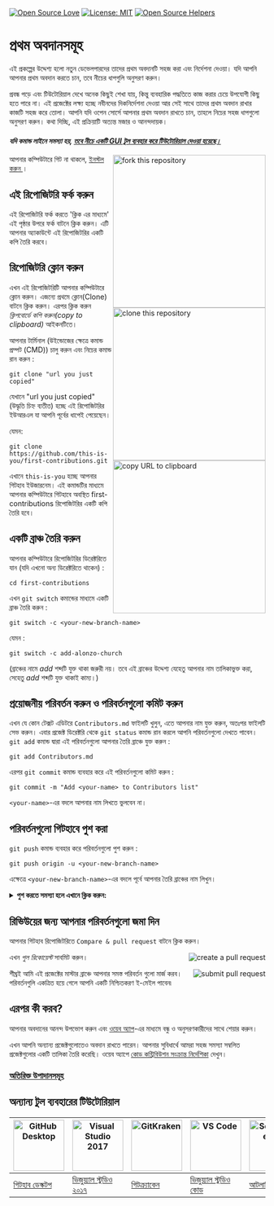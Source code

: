 [![Open Source Love](https://badges.frapsoft.com/os/v1/open-source.svg?v=103)](https://github.com/ellerbrock/open-source-badges/)
[![License: MIT](https://img.shields.io/badge/License-MIT-green.svg)](https://opensource.org/licenses/MIT)
[![Open Source Helpers](https://www.codetriage.com/roshanjossey/first-contributions/badges/users.svg)](https://www.codetriage.com/roshanjossey/first-contributions)

# প্রথম অবদানসমূহ

এই প্রকল্পের উদ্দেশ্য হলো নতুন ডেভেলপারদের তাদের প্রথম অবদানটি সহজ করা এবং নির্দেশনা দেওয়া। যদি আপনি আপনার প্রথম অবদান করতে চান, তবে নীচের ধাপগুলি অনুসরণ করুন।

প্রবন্ধ পড়ে এবং টিউটোরিয়াল দেখে অনেক কিছুই শেখা যায়, কিন্তু ব্যবহারিক পদ্ধতিতে কাজ করার চেয়ে উপযোগী কিছু হতে পারে না। এই প্রজেক্টের লক্ষ্য হচ্ছে নবীনদের দিকনির্দেশনা দেওয়া আর সেই সাথে তাদের প্রথম অবদান রাখার কাজটি সহজ করে তোলা। আপনি যদি ওপেন সোর্সে আপনার প্রথম অবদান রাখতে চান, তাহলে নিচের সহজ ধাপগুলো অনুসরণ করুন। কথা দিচ্ছি, এই প্রক্রিয়াটি অত্যন্ত মজার ও আনন্দদায়ক।

#### _যদি কমান্ড লাইনে সমস্যা হয়, [তবে নীচে একটি GUI টুল ব্যবহার করে টিউটোরিয়াল দেওয়া হয়েছে।](#অন্যান্য-টুল-ব্যবহারের-টিউটোরিয়াল)_


<img align="right" width="300" src="https://firstcontributions.github.io/assets/Readme/fork.png" alt="fork this repository" />

আপনার কম্পিউটারে গিট না থাকলে, [ ইনস্টল করুন ](https://help.github.com/articles/set-up-git/)।

## এই রিপোজিটরি ফর্ক করুন

এই রিপোজিটরি ফর্ক করতে 'ক্লিক এর মাধ্যমে' এই পৃষ্ঠার উপরে ফর্ক বাটনে ক্লিক করুন।
এটি আপনার অ্যাকাউন্টে এই রিপোজিটরির একটি কপি তৈরি করবে।

## রিপোজিটরি ক্লোন করুন

<img align="right" width="300" src="https://firstcontributions.github.io/assets/Readme/clone.png" alt="clone this repository" />

এখন এই রিপোজিটরিটি আপনার কম্পিউটারে ক্লোন করুন। এজন্যে প্রথমে ক্লোন(Clone) বাটনে ক্লিক করুন। এরপর ক্লিক করুন _ক্লিপবোর্ডে কপি করুন(copy to clipboard)_ আইকনটিতে।

আপনার টার্মিনাল (উইন্ডোজের ক্ষেত্রে কমান্ড প্রম্পট (CMD)) চালু করুন এবং নিচের কমান্ড রান করুন :

```
git clone "url you just copied"
```

যেখানে "url you just copied" (উদ্ধৃতি চিহ্ন ব্যতীত) হচ্ছে এই রিপোজিটরির ইউআরএল যা আপনি পূর্বের ধাপেই পেয়েছেন।

<img align="right" width="300" src="https://firstcontributions.github.io/assets/Readme/copy-to-clipboard.png" alt="copy URL to clipboard" />

যেমন:

```
git clone https://github.com/this-is-you/first-contributions.git
```

এখানে `this-is-you` হচ্ছে আপনার গিটহাব ইউজারনেম। এই কমান্ডটির মাধ্যমে আপনার কম্পিউটারে গিটহাবে অবস্থিত first-contributions রিপোজিটরির একটি কপি তৈরি হবে।

## একটি ব্রাঞ্চ তৈরি করুন

আপনার কম্পিউটারে রিপোজিটরির ডিরেক্টরিতে যান (যদি এখনো অন্য ডিরেক্টরিতে থাকেন) :

```
cd first-contributions
```

এখন `git switch` কমান্ডের মাধ্যমে একটি ব্রাঞ্চ তৈরি করুন :

```
git switch -c <your-new-branch-name>
```

যেমন :

```
git switch -c add-alonzo-church
```

(ব্রাঞ্চের নামে _add_ শব্দটি যুক্ত থাকা জরুরী নয়। তবে এই ব্রাঞ্চের উদ্দেশ্য যেহেতু আপনার নাম তালিকাভুক্ত করা, সেহেতু _add_ শব্দটি যুক্ত থাকাই কাম্য।)

## প্রয়োজনীয় পরিবর্তন করুন ও পরিবর্তনগুলো কমিট করুন

এখন যে কোন টেক্সট এডিটরে `Contributors.md` ফাইলটি খুলুন, এতে আপনার নাম যুক্ত করুন, অতঃপর ফাইলটি সেভ করুন। এবার প্রজেক্ট ডিরেক্টরি থেকে `git status` কমান্ড রান করলে আপনি পরিবর্তনগুলো দেখতে পাবেন। `git add` কমান্ড দ্বারা এই পরিবর্তনগুলো আপনার তৈরি ব্রাঞ্চে যুক্ত করুন :

```
git add Contributors.md
```

এরপর `git commit` কমান্ড ব্যবহার করে এই পরিবর্তনগুলো কমিট করুন :

```
git commit -m "Add <your-name> to Contributors list"
```

`<your-name>`-এর বদলে আপনার নাম লিখতে ভুলবেন না।

## পরিবর্তনগুলো গিটহাবে পুশ করা

`git push` কমান্ড ব্যবহার করে পরিবর্তনগুলো পুশ করুন :

```
git push origin -u <your-new-branch-name>
```

এক্ষেত্রে `<your-new-branch-name>`-এর বদলে পূর্বে আপনার তৈরি ব্রাঞ্চের নাম লিখুন।

<details>
<summary> <strong>পুশ করতে সমস্যা হলে এখানে ক্লিক করুন:</strong> </summary>

- ### অথ্যানটিকেশনে সমস্যা
     <pre>remote: পাসওয়ার্ড অথ্যানটিকেশনের সাপোর্ট আগস্ট ১৩, ২০২১ থেকে আর নেই। Personal access token ব্যাবহার করুন।
  remote: https://github.blog/2020-12-15-token-authentication-requirements-for-git-operations/ তে আরো তথ্য পাবেন।
  fatal: Authentication failed for 'https://github.com/<your-username>/first-contributions.git/'</pre>
  [GitHub's tutorial](https://docs.github.com/en/authentication/connecting-to-github-with-ssh/adding-a-new-ssh-key-to-your-github-account) এ আপনার একাউন্টে SSH key generation এবং configuration
  এর আরো তথ্য পাবেন।

</details>


## রিভিউয়ের জন্য আপনার পরিবর্তনগুলো জমা দিন

আপনার গিটহাব রিপোজিটরিতে `Compare & pull request` বাটনে ক্লিক করুন।

<img style="float: right;" src="https://firstcontributions.github.io/assets/Readme/compare-and-pull.png" alt="create a pull request" />

এখন _পুল রিকোয়েস্ট_ সাবমিট করুন।

<img style="float: right;" src="https://firstcontributions.github.io/assets/Readme/submit-pull-request.png" alt="submit pull request" />

শীঘ্রই আমি এই প্রজেক্টের মাস্টার ব্রাঞ্চে আপনার সমস্ত পরিবর্তন গুলো মার্জ করব। পরিবর্তনগুলি একত্রিত হয়ে গেলে আপনি একটি নিশ্চিতকরণ ই-মেইল পাবেন৷

## এরপর কী করব?

আপনার অবদানের আনন্দ উপভোগ করুন এবং [ওয়েব অ্যাপ](https://firstcontributions.github.io/#social-share)-এর মাধ্যমে বন্ধু ও অনুসরণকারীদের সাথে শেয়ার করুন।

এখন আপনি অন্যান্য প্রজেক্টগুলোতেও অবদান রাখতে পারেন। আপনার সুবিধার্থে আমরা সহজ সমস্যা সম্বলিত প্রজেক্টগুলোর একটি তালিকা তৈরি করেছি। ওয়েব অ্যাপে [কোড কন্ট্রিবিউশন সংক্রান্ত নির্দেশিকা](https://github.com/firstcontributions/first-contributions) দেখুন।


### [ অতিরিক্ত উপাদানসমূহ ](../additional-material/git_workflow_scenarios/additional-material.md)

## অন্যান্য টুল ব্যবহারের টিউটোরিয়াল

| <a href="../gui-tool-tutorials/github-desktop-tutorial.md"><img alt="GitHub Desktop" src="https://desktop.github.com/images/desktop-icon.svg" width="100"></a> | <a href="../gui-tool-tutorials/github-windows-vs2017-tutorial.md"><img alt="Visual Studio 2017" src="https://upload.wikimedia.org/wikipedia/commons/c/cd/Visual_Studio_2017_Logo.svg" width="100"></a> | <a href="../gui-tool-tutorials/gitkraken-tutorial.md"><img alt="GitKraken" src="https://firstcontributions.github.io/assets/Readme/gk-icon.png" width="100"></a> | <a href="../gui-tool-tutorials/github-windows-vs-code-tutorial.md"><img alt="VS Code" src="https://upload.wikimedia.org/wikipedia/commons/1/1c/Visual_Studio_Code_1.35_icon.png" width=100></a> | <a href="../gui-tool-tutorials/sourcetree-macos-tutorial.md"><img alt="Sourcetree App" src="https://wac-cdn.atlassian.com/dam/jcr:81b15cde-be2e-4f4a-8af7-9436f4a1b431/Sourcetree-icon-blue.svg" width=100></a> | <a href="../gui-tool-tutorials/github-windows-intellij-tutorial.md"><img alt="IntelliJ IDEA" src="https://upload.wikimedia.org/wikipedia/commons/thumb/9/9c/IntelliJ_IDEA_Icon.svg/512px-IntelliJ_IDEA_Icon.svg.png" width=100></a> |
| -------------------------------------------------------------------------------------------------------------------------------------------------------------- | ------------------------------------------------------------------------------------------------------------------------------------------------------------------------------------------------------ | -------------------------------------------------------------------------------------------------------------------------------------------------------------------------------------------------- | ----------------------------------------------------------------------------------------------------------------------------------------------------------------------------------------------- | --------------------------------------------------------------------------------------------------------------------------------------------------------------------------------------------------------------- | ----------------------------------------------------------------------------------------------------------------------------------------------------------------------------------------------------------------------------------- |
| [গিটহাব ডেস্কটপ](../gui-tool-tutorials/github-desktop-tutorial.md)                                                                                             | [ভিজুয়্যাল স্টুডিও ২০১৭](../gui-tool-tutorials/github-windows-vs2017-tutorial.md)                                                                                                                        | [গিটক্র্যাকেন](../gui-tool-tutorials/gitkraken-tutorial.md)                                                                                                                                        | [ভিজুয়্যাল স্টুডিও কোড](../gui-tool-tutorials/github-windows-vs-code-tutorial.md)                                                                                                                | [আটলাসিয়ান সোর্সট্রি](../gui-tool-tutorials/sourcetree-macos-tutorial.md)                                                                                                                                      | [ইন্টেলিজ আইডিয়া](../gui-tool-tutorials/github-windows-intellij-tutorial.md)                                                                                                                                                       |
